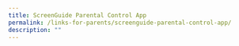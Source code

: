 ```yaml
---
title: ScreenGuide Parental Control App
permalink: /links-for-parents/screenguide-parental-control-app/
description: ""
---
```

